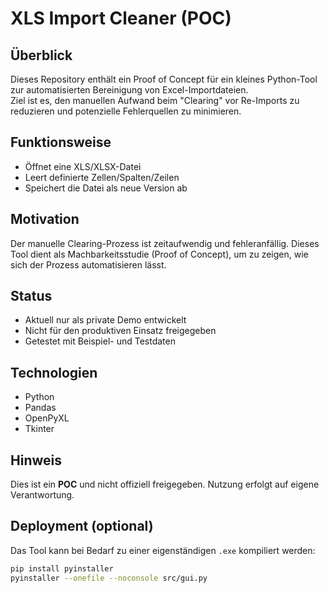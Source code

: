 # XLS Import Cleaner (POC)

## Überblick
Dieses Repository enthält ein Proof of Concept für ein kleines Python-Tool zur automatisierten Bereinigung von Excel-Importdateien.  
Ziel ist es, den manuellen Aufwand beim "Clearing" vor Re-Imports zu reduzieren und potenzielle Fehlerquellen zu minimieren.

## Funktionsweise
- Öffnet eine XLS/XLSX-Datei
- Leert definierte Zellen/Spalten/Zeilen
- Speichert die Datei als neue Version ab

## Motivation
Der manuelle Clearing-Prozess ist zeitaufwendig und fehleranfällig. Dieses Tool dient als Machbarkeitsstudie (Proof of Concept), um zu zeigen, wie sich der Prozess automatisieren lässt.

## Status
- Aktuell nur als private Demo entwickelt
- Nicht für den produktiven Einsatz freigegeben
- Getestet mit Beispiel- und Testdaten

## Technologien
- Python
- Pandas
- OpenPyXL
- Tkinter

## Hinweis
Dies ist ein **POC** und nicht offiziell freigegeben. Nutzung erfolgt auf eigene Verantwortung.


## Deployment (optional)

Das Tool kann bei Bedarf zu einer eigenständigen `.exe` kompiliert werden:

```bash
pip install pyinstaller
pyinstaller --onefile --noconsole src/gui.py
